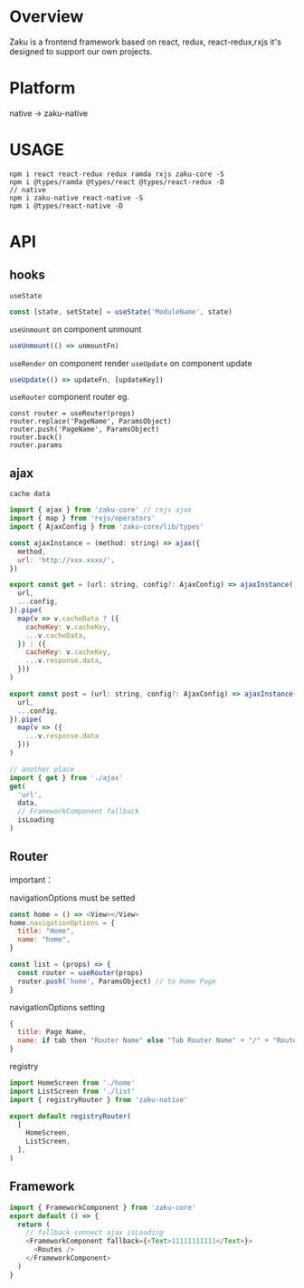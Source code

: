 # Overview
Zaku is a frontend framework based on react, redux, react-redux,rxjs it's designed to support our own projects.

# Platform
native -> zaku-native

# USAGE
```
npm i react react-redux redux ramda rxjs zaku-core -S
npm i @types/ramda @types/react @types/react-redux -D
// native
npm i zaku-native react-native -S
npm i @types/react-native -D
```


# API
## hooks
```useState```
```javascript
const [state, setState] = useState('ModuleName', state)
```
```useUnmount``` on component unmount
```javascript
useUnmount(() => unmountFn)
```
```useRender``` on component render
```useUpdate``` on component update
```javascript
useUpdate(() => updateFn, [updateKey])
```
```useRouter``` component router
eg.
```
const router = useRouter(props)
router.replace('PageName', ParamsObject)
router.push('PageName', ParamsObject)
router.back()
router.params
```
## ajax
```cache data```
```javascript
import { ajax } from 'zaku-core' // rxjs ajax
import { map } from 'rxjs/operators'
import { AjaxConfig } from 'zaku-core/lib/types'

const ajaxInstance = (method: string) => ajax({
  method,
  url: 'http://xxx.xxxx/',
})

export const get = (url: string, config?: AjaxConfig) => ajaxInstance('GET')({
  url,
  ...config,
}).pipe(
  map(v => v.cacheData ? ({
    cacheKey: v.cacheKey,
    ...v.cacheData,
  }) : ({
    cacheKey: v.cacheKey,
    ...v.response.data,
  }))
)

export const post = (url: string, config?: AjaxConfig) => ajaxInstance('POST')({
  url,
  ...config,
}).pipe(
  map(v => ({
    ...v.response.data
  }))
)

// another place
import { get } from './ajax'
get(
  'url', 
  data, 
  // FrameworkComponent fallback
  isLoading
)
```
## Router
important：

navigationOptions must be setted
```javascript
const home = () => <View></View>
home.navigationOptions = {
  title: "Home",
  name: "home",
}

const list = (props) => {
  const router = useRouter(props)
  router.push('home', ParamsObject) // to Home Page
}
```
navigationOptions setting
```javascript
{
  title: Page Name, 
  name: if tab then "Router Name" else "Tab Router Name" + "/" + "Router Name" 
}
```
registry
```javascript
import HomeScreen from './home'
import ListScreen from './list'
import { registryRouter } from 'zaku-native'

export default registryRouter(
  [
    HomeScreen,
    ListScreen,
  ],
)
```
## Framework
```javascript
import { FrameworkComponent } from 'zaku-core'
export default () => {
  return (
    // fallback connect ajax isLoading
    <FrameworkComponent fallback={<Text>11111111111</Text>}>
      <Routes />
    </FrameworkComponent>  
  )
}
```
